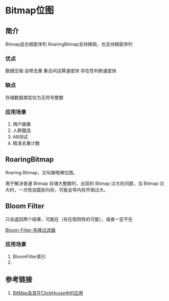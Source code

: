 # Bitmap位图

## 简介

Bitmap适合稠密序列
RoaringBitmap支持稀疏，也支持稠密序列


### 优点

数据压缩
自带去重
集合间运算速度快
存在性判断速度快


### 缺点

存储数据类型仅为无符号整数



### 应用场景

1. 用户画像
2. 人群圈选
3. AB测试
4. 精准去重计数


## RoaringBitmap

Roaring Bitmap，又叫做咆哮位图。

用于解决普通 Bitmap 存储大整数时，出现的 Bitmap 过大的问题，当 Bitmap 过大时，一次性加载到内存，可能会导内存开销过大。


## Bloom Filter

只会返回两个结果，可能在（存在假阳性的可能），或者一定不在

[Bloom-Filter-布隆过滤器](learning/subjects/Computer/Data-Structures-and-Algorithm/Data-Structures/Advanced/Bloom-Filter-布隆过滤器.md)


### 应用场景

1. BloomFilter索引
2. 


## 参考链接
1. [BitMap及其在ClickHouse中的应用](https://zhuanlan.zhihu.com/p/480345952)
